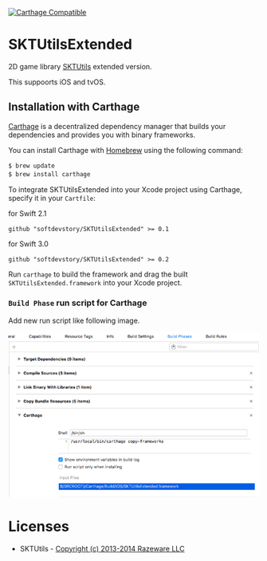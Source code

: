 [![Carthage Compatible](https://img.shields.io/badge/Carthage-compatible-4BC51D.svg?style=flat)](https://github.com/Carthage/Carthage)

# SKTUtilsExtended

2D game library [SKTUtils](https://github.com/raywenderlich/SKTUtils) extended version.

This suppoorts iOS and tvOS.

## Installation with Carthage

[Carthage](https://github.com/Carthage/Carthage) is a decentralized dependency manager that builds your dependencies and provides you with binary frameworks.

You can install Carthage with [Homebrew](http://brew.sh/) using the following command:

```bash
$ brew update
$ brew install carthage
```

To integrate SKTUtilsExtended into your Xcode project using Carthage, specify it in your `Cartfile`:

for Swift 2.1
```ogdl
github "softdevstory/SKTUtilsExtended" >= 0.1
```

for Swift 3.0
```ogdl
github "softdevstory/SKTUtilsExtended" >= 0.2
```


Run `carthage` to build the framework and drag the built `SKTUtilsExtended.framework` into your Xcode project.

### `Build Phase` run script for Carthage

Add new run script like following image.

![Build Phase Screen Shot](build_phase_screen_shot.png)

# Licenses

* SKTUtils - [Copyright (c) 2013-2014 Razeware LLC](SKTUtils/LICENSE.txt)
